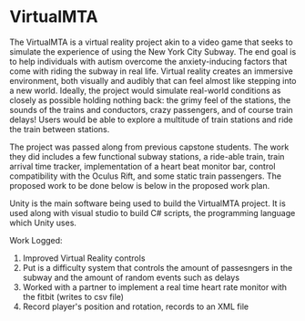 # VirtualMTA

The VirtualMTA is a virtual reality project akin to a video game that seeks to simulate the experience of using the New York City Subway. The end goal is to help individuals with autism overcome the anxiety-inducing factors that come with riding the subway in real life. Virtual reality creates an immersive environment, both visually and audibly that can feel almost like stepping into a new world. Ideally, the project would simulate real-world conditions as closely as possible holding nothing back: the grimy feel of the stations, the sounds of the trains and conductors, crazy passengers, and of course train delays! Users would be able to explore a multitude of train stations and ride the train between stations.

The project was passed along from previous capstone students. The work they did includes a few functional subway stations, a ride-able train, train arrival time tracker, implementation of a heart beat monitor bar, control compatibility with the Oculus Rift, and some static train passengers. The proposed work to be done below is below in the proposed work plan.

Unity is the main software being used to build the VirtualMTA project. It is used along with visual studio to build C# scripts, the programming language which Unity uses.


Work Logged:

1. Improved Virtual Reality controls
2. Put is a difficulty system that controls the amount of passesngers in the subway and the amount of random events such as delays
3. Worked with a partner to implement a real time heart rate monitor with the fitbit (writes to csv file)
4. Record player's position and rotation, records to an XML file
